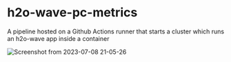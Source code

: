 # h2o-wave-pc-metrics

A pipeline hosted on a Github Actions runner that starts a cluster which runs an h2o-wave app inside a container

![Screenshot from 2023-07-08 21-05-26](https://github.com/BorisDundakov/h2o-wave-pc-metrics/assets/71731579/558791b5-82c5-4fa0-8acc-39067212bebd)
